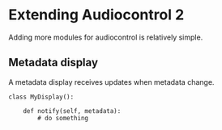 # Extending Audiocontrol 2

Adding more modules for audiocontrol is relatively simple.

## Metadata display

A metadata display receives updates when metadata change.

```
class MyDisplay():

    def notify(self, metadata):
        # do something 
```
